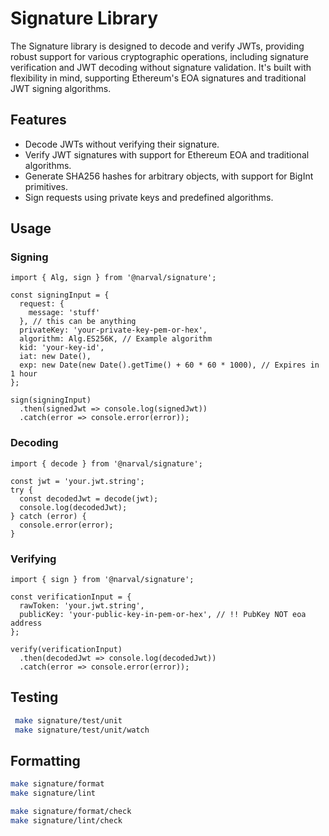 # Signature Library

The Signature library is designed to decode and verify JWTs, providing robust support for various cryptographic operations, including signature verification and JWT decoding without signature validation. It's built with flexibility in mind, supporting Ethereum's EOA signatures and traditional JWT signing algorithms.

## Features

- Decode JWTs without verifying their signature.
- Verify JWT signatures with support for Ethereum EOA and traditional algorithms.
- Generate SHA256 hashes for arbitrary objects, with support for BigInt primitives.
- Sign requests using private keys and predefined algorithms.

## Usage

### Signing

```
import { Alg, sign } from '@narval/signature';

const signingInput = {
  request: {
    message: 'stuff'
  }, // this can be anything
  privateKey: 'your-private-key-pem-or-hex',
  algorithm: Alg.ES256K, // Example algorithm
  kid: 'your-key-id',
  iat: new Date(),
  exp: new Date(new Date().getTime() + 60 * 60 * 1000), // Expires in 1 hour
};

sign(signingInput)
  .then(signedJwt => console.log(signedJwt))
  .catch(error => console.error(error));
```

### Decoding

```
import { decode } from '@narval/signature';

const jwt = 'your.jwt.string';
try {
  const decodedJwt = decode(jwt);
  console.log(decodedJwt);
} catch (error) {
  console.error(error);
}
```

### Verifying

```
import { sign } from '@narval/signature';

const verificationInput = {
  rawToken: 'your.jwt.string',
  publicKey: 'your-public-key-in-pem-or-hex', // !! PubKey NOT eoa address
};

verify(verificationInput)
  .then(decodedJwt => console.log(decodedJwt))
  .catch(error => console.error(error));
```

## Testing

```bash
 make signature/test/unit
 make signature/test/unit/watch
```

## Formatting

```bash
make signature/format
make signature/lint

make signature/format/check
make signature/lint/check
```
